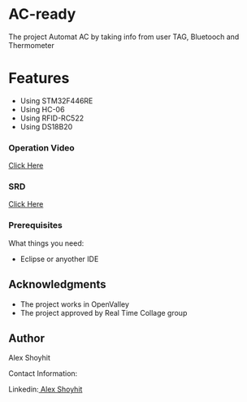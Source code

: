 # AC-ready

The project Automat AC by taking info from user TAG, Bluetooch and Thermometer

# Features
- Using STM32F446RE
- Using HC-06
- Using RFID-RC522
- Using DS18B20

### Operation Video

<a href="https://youtu.be/m8sq6sMtJRs"> Click Here</a>

### SRD

<a href="https://drive.google.com/file/d/17LCe0ZBViBdYBx1dsYuvT0iAnWJGNQ0P/view?usp=sharing"> Click Here</a>

### Prerequisites

What things you need:
* Eclipse or anyother IDE


## Acknowledgments

* The project works in OpenValley
* The project approved by Real Time Collage group


## Author

Alex Shoyhit

Contact Information:

Linkedin:<a href="https://www.linkedin.com/in/alexshoyhit/"> Alex Shoyhit</a>
